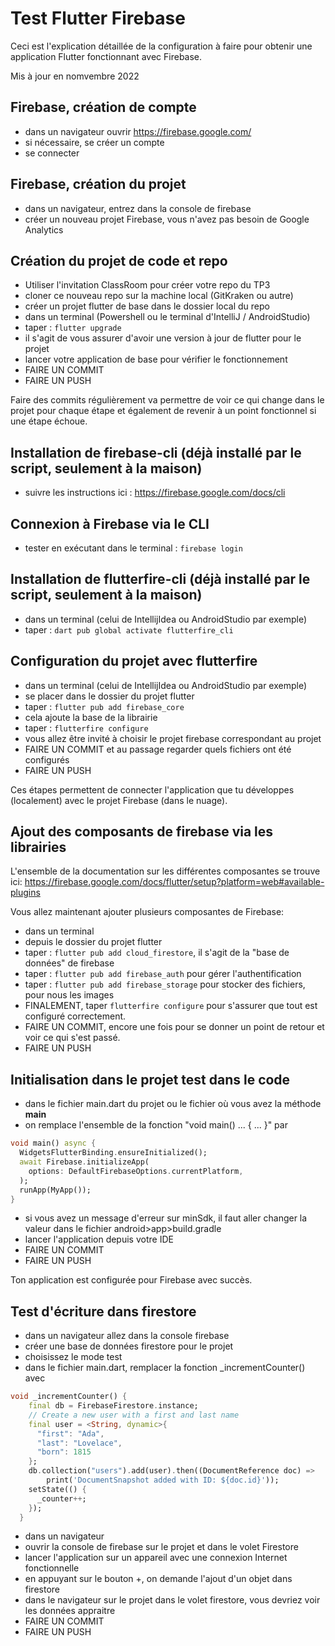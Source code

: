 # Test Flutter Firebase

Ceci est l'explication détaillée de la configuration à faire pour
obtenir une application Flutter fonctionnant avec Firebase.

Mis à jour en nomvembre 2022

## Firebase, création de compte

- dans un navigateur ouvrir https://firebase.google.com/
- si nécessaire, se créer un compte
- se connecter

## Firebase, création du projet

- dans un navigateur, entrez dans la console de firebase
- créer un nouveau projet Firebase, vous n'avez pas besoin de Google Analytics

## Création du projet de code et repo

- Utiliser l'invitation ClassRoom pour créer votre repo du TP3
- cloner ce nouveau repo sur la machine local (GitKraken ou autre)
- créer un projet flutter de base dans le dossier local du repo
- dans un terminal (Powershell ou le terminal d'IntelliJ / AndroidStudio)
- taper : `flutter upgrade`
- il s'agit de vous assurer d'avoir une version à jour de flutter pour le projet
- lancer votre application de base pour vérifier le fonctionnement
- FAIRE UN COMMIT
- FAIRE UN PUSH

Faire des commits régulièrement va permettre de voir ce qui change dans le projet
pour chaque étape et également de revenir à un point fonctionnel si une étape échoue.

## Installation de firebase-cli (déjà installé par le script, seulement à la maison)

- suivre les instructions ici : https://firebase.google.com/docs/cli

## Connexion à Firebase via le CLI

- tester en exécutant dans le terminal : `firebase login`

## Installation de flutterfire-cli (déjà installé par le script, seulement à la maison)

- dans un terminal (celui de IntellijIdea ou AndroidStudio par exemple)
- taper : `dart pub global activate flutterfire_cli`

## Configuration du projet avec flutterfire

- dans un terminal (celui de IntellijIdea ou AndroidStudio par exemple)
- se placer dans le dossier du projet flutter
- taper : `flutter pub add firebase_core`
- cela ajoute la base de la librairie
- taper : `flutterfire configure`
- vous allez être invité à choisir le projet firebase correspondant au projet
- FAIRE UN COMMIT et au passage regarder quels fichiers ont été configurés
- FAIRE UN PUSH

Ces étapes permettent de connecter l'application que tu développes (localement) avec le projet Firebase (dans le nuage).

## Ajout des composants de firebase via les librairies

L'ensemble de la documentation sur les différentes composantes se trouve ici:
https://firebase.google.com/docs/flutter/setup?platform=web#available-plugins

Vous allez maintenant ajouter plusieurs composantes de Firebase:

- dans un terminal
- depuis le dossier du projet flutter
- taper : `flutter pub add cloud_firestore`, il s'agit de la "base de données" de firebase
- taper : `flutter pub add firebase_auth` pour gérer l'authentification
- taper : `flutter pub add firebase_storage` pour stocker des fichiers, pour nous les images
- FINALEMENT, taper `flutterfire configure` pour s'assurer que tout est configuré correctement.
- FAIRE UN COMMIT, encore une fois pour se donner un point de retour et voir ce qui s'est passé.
- FAIRE UN PUSH

## Initialisation dans le projet test dans le code

- dans le fichier main.dart du projet ou le fichier où vous avez la méthode **main**
- on remplace l'ensemble de la fonction "void main() ... \{ ... \}" par

```dart
void main() async {
  WidgetsFlutterBinding.ensureInitialized();
  await Firebase.initializeApp(
    options: DefaultFirebaseOptions.currentPlatform,
  );
  runApp(MyApp());
}
```

- si vous avez un message d'erreur sur minSdk, il faut aller changer la valeur dans le fichier android>app>build.gradle
- lancer l'application depuis votre IDE
- FAIRE UN COMMIT
- FAIRE UN PUSH

Ton application est configurée pour Firebase avec succès.

## Test d'écriture dans firestore

- dans un navigateur allez dans la console firebase
- créer une base de données firestore pour le projet
- choisissez le mode test
- dans le fichier main.dart, remplacer la fonction \_incrementCounter() avec

```dart
void _incrementCounter() {
    final db = FirebaseFirestore.instance;
    // Create a new user with a first and last name
    final user = <String, dynamic>{
      "first": "Ada",
      "last": "Lovelace",
      "born": 1815
    };
    db.collection("users").add(user).then((DocumentReference doc) =>
        print('DocumentSnapshot added with ID: ${doc.id}'));
    setState(() {
      _counter++;
    });
  }
```

- dans un navigateur
- ouvrir la console de firebase sur le projet et dans le volet Firestore
- lancer l'application sur un appareil avec une connexion Internet fonctionnelle
- en appuyant sur le bouton +, on demande l'ajout d'un objet dans firestore
- dans le navigateur sur le projet dans le volet firestore, vous devriez voir les données appraitre
- FAIRE UN COMMIT
- FAIRE UN PUSH
